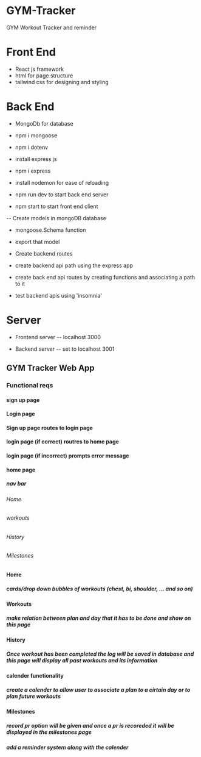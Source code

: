 # GYM-Tracker
GYM Workout Tracker and reminder

# Front End

- React js framework
- html for page structure
- tailwind css for designing and styling

# Back End

- MongoDb for database
- npm i mongoose
- npm i dotenv

- install express js
- npm i express

- install nodemon for ease of reloading 
- npm run dev to start back end server
- npm start to start front end client

-- Create models in mongoDB database 
- mongoose.Schema function
- export that model

- Create backend routes 
- create backend api path using the express app 
- create back end api routes by creating functions and associating a path to it
- test backend apis using 'insomnia' 

# Server

- Frontend server 
-- localhost 3000

- Backend server
-- set to localhost 3001

## GYM Tracker Web App

### Functional reqs

#### sign up page
#### Login page
#### Sign up page routes to login page
#### login page (if correct) routres to home page
#### login page (if incorrect) prompts error message

#### home page

##### nav bar
###### Home
###### workouts
###### History 
###### Milestones

#### Home
##### cards/drop down bubbles of workouts (chest, bi, shoulder, ... and so on)

#### Workouts 
##### make relation between plan and day that it has to be done and show on this page

#### History 
##### Once workout has been completed the log will be saved in database and this page will display all past workouts and its information 

#### calender functionality 
##### create a calender to allow user to associate a plan to a cirtain day or to plan future workouts

#### Milestones
##### record pr option will be given and once a pr is recoreded it will be displayed in the milestones page
##### add a reminder system along with the calender

 
